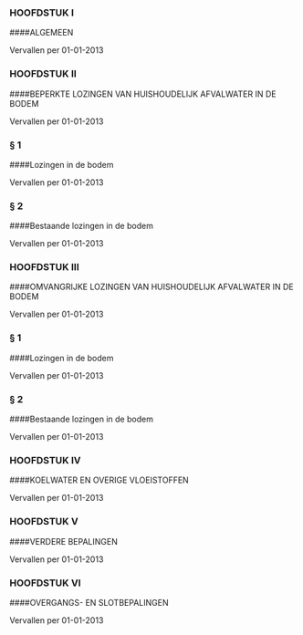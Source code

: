 <meta http-equiv='Content-Type' content='text/html; charset=utf-8' />

### HOOFDSTUK  I  

####ALGEMEEN 

Vervallen per 01-01-2013 

### HOOFDSTUK  II  

####BEPERKTE LOZINGEN VAN HUISHOUDELIJK AFVALWATER IN DE BODEM 

Vervallen per 01-01-2013 

### §  1  

####Lozingen in de bodem 

Vervallen per 01-01-2013 

### §  2  

####Bestaande lozingen in de bodem 

Vervallen per 01-01-2013 

### HOOFDSTUK  III  

####OMVANGRIJKE LOZINGEN VAN HUISHOUDELIJK AFVALWATER IN DE BODEM 

Vervallen per 01-01-2013 

### §  1  

####Lozingen in de bodem 

Vervallen per 01-01-2013 

### §  2  

####Bestaande lozingen in de bodem 

Vervallen per 01-01-2013 

### HOOFDSTUK  IV  

####KOELWATER EN OVERIGE VLOEISTOFFEN 

Vervallen per 01-01-2013 

### HOOFDSTUK  V  

####VERDERE BEPALINGEN 

Vervallen per 01-01-2013 

### HOOFDSTUK  VI  

####OVERGANGS- EN SLOTBEPALINGEN 

Vervallen per 01-01-2013 

